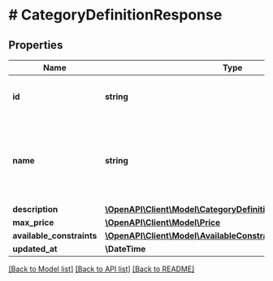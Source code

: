 # # CategoryDefinitionResponse

## Properties

Name | Type | Description | Notes
------------ | ------------- | ------------- | -------------
**id** | **string** | Id of additional service definition. | [optional]
**name** | **string** | Name of additional service definition, that should be shown to the customer. | [optional]
**description** | [**\OpenAPI\Client\Model\CategoryDefinitionDescriptionResponse**](CategoryDefinitionDescriptionResponse.md) |  | [optional]
**max_price** | [**\OpenAPI\Client\Model\Price**](Price.md) |  | [optional]
**available_constraints** | [**\OpenAPI\Client\Model\AvailableConstraint[]**](AvailableConstraint.md) |  | [optional]
**updated_at** | **\DateTime** |  | [optional]

[[Back to Model list]](../../README.md#models) [[Back to API list]](../../README.md#endpoints) [[Back to README]](../../README.md)
